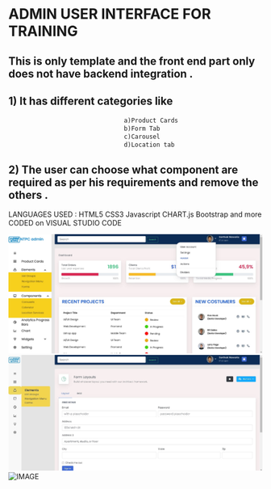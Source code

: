 # ADMIN USER INTERFACE FOR TRAINING 





## This is only template and the front end part only does not have backend integration . 
## 1) It has different categories like 
                                    a)Product Cards
                                    b)Form Tab
                                    c)Carousel 
                                    d)Location tab 
## 2) The user can choose what component are required as per his requirements and remove the others .                                    
                                    
                                 
                                 
                                 
                                 
LANGUAGES USED :  HTML5 CSS3 Javascript CHART.js Bootstrap and more                                                                                        CODED on VISUAL STUDIO CODE

![HOME!](home.jpg)
![FORM!](form.jpg)
![IMAGE](product.jpg)





